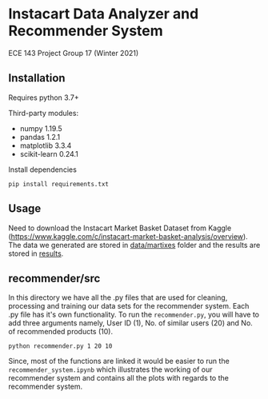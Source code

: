 # Instacart Data Analyzer and Recommender System
ECE 143 Project Group 17 (Winter 2021)

## Installation

Requires python 3.7+

Third-party modules:
- numpy 1.19.5
- pandas 1.2.1
- matplotlib 3.3.4
- scikit-learn 0.24.1

Install dependencies
```
pip install requirements.txt
```

## Usage

Need to download the Instacart Market Basket Dataset from Kaggle (https://www.kaggle.com/c/instacart-market-basket-analysis/overview). The data we generated are stored in [data/martixes](https://github.com/chaitanyaspatil/Instacart_Database_Insights/tree/main/recommender/data/matrixes) folder and the results are stored in [results](https://github.com/chaitanyaspatil/Instacart_Database_Insights/tree/main/recommender/results).

## recommender/src

In this directory we have all the .py files that are used for cleaning, processing and training our data sets for the recommender system. Each .py file has it's own functionality. To run the `recommender.py`, you will have to add three arguments namely, User ID (1), No. of similar users (20) and No. of recommended products (10).
```
python recommender.py 1 20 10
```
Since, most of the functions are linked it would be easier to run the `recommender_system.ipynb` which illustrates the working of our recommender system and contains all the plots with regards to the recommender system.

